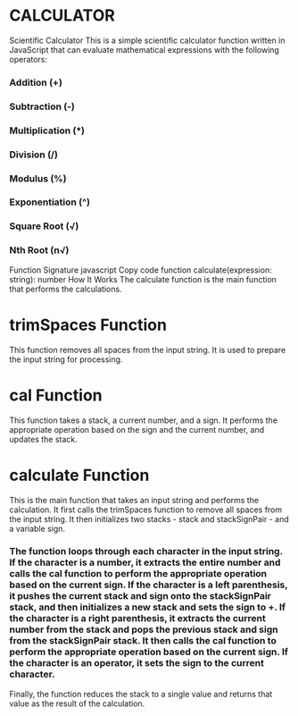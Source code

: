 # CALCULATOR 

Scientific Calculator
This is a simple scientific calculator function written in JavaScript that can evaluate mathematical expressions with the following operators:

### Addition (+)

### Subtraction (-)

### Multiplication (\*)

### Division (/)

### Modulus (%)

### Exponentiation (^)

### Square Root (√)

### Nth Root (n√)

Function Signature
javascript
Copy code
function calculate(expression: string): number
How It Works
The calculate function is the main function that performs the calculations.

# trimSpaces Function

This function removes all spaces from the input string. It is used to prepare the input string for processing.

# cal Function

This function takes a stack, a current number, and a sign. It performs the appropriate operation based on the sign and the current number, and updates the stack.

# calculate Function

This is the main function that takes an input string and performs the calculation. It first calls the trimSpaces function to remove all spaces from the input string. It then initializes two stacks - stack and stackSignPair - and a variable sign.

### The function loops through each character in the input string. If the character is a number, it extracts the entire number and calls the cal function to perform the appropriate operation based on the current sign. If the character is a left parenthesis, it pushes the current stack and sign onto the stackSignPair stack, and then initializes a new stack and sets the sign to +. If the character is a right parenthesis, it extracts the current number from the stack and pops the previous stack and sign from the stackSignPair stack. It then calls the cal function to perform the appropriate operation based on the current sign. If the character is an operator, it sets the sign to the current character.

Finally, the function reduces the stack to a single value and returns that value as the result of the calculation.
